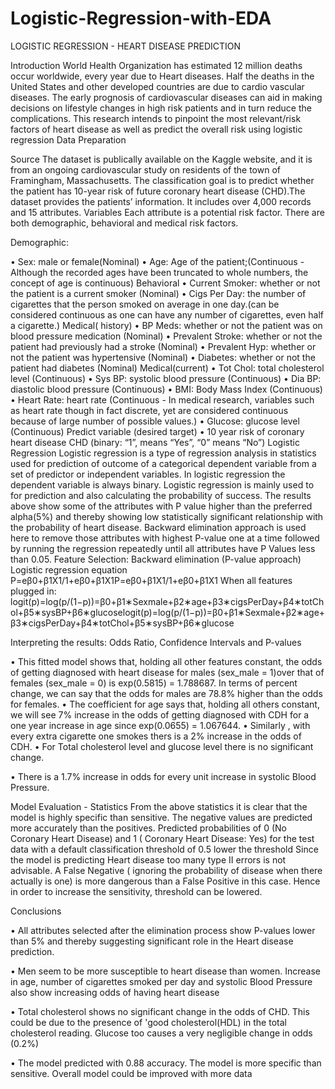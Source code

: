 # Logistic-Regression-with-EDA

LOGISTIC REGRESSION - HEART DISEASE PREDICTION

Introduction
World Health Organization has estimated 12 million deaths occur worldwide, every year due to Heart diseases. Half the deaths in the United States and other developed countries are due to cardio vascular diseases. The early prognosis of cardiovascular diseases can aid in making decisions on lifestyle changes in high risk patients and in turn reduce the complications. This research intends to pinpoint the most relevant/risk factors of heart disease as well as predict the overall risk using logistic regression
Data Preparation

Source
The dataset is publically available on the Kaggle website, and it is from an ongoing cardiovascular study on residents of the town of Framingham, Massachusetts. The classification goal is to predict whether the patient has 10-year risk of future coronary heart disease (CHD).The dataset provides the patients’ information. It includes over 4,000 records and 15 attributes.
Variables
Each attribute is a potential risk factor. There are both demographic, behavioral and medical risk factors.

Demographic:

• Sex: male or female(Nominal)
• Age: Age of the patient;(Continuous - Although the recorded ages have been truncated to whole numbers, the concept of age is continuous)
Behavioral
• Current Smoker: whether or not the patient is a current smoker (Nominal)
• Cigs Per Day: the number of cigarettes that the person smoked on average in one day.(can be considered continuous as one can have any number of cigarettes, even half a cigarette.)
Medical( history)
• BP Meds: whether or not the patient was on blood pressure medication (Nominal)
• Prevalent Stroke: whether or not the patient had previously had a stroke (Nominal)
• Prevalent Hyp: whether or not the patient was hypertensive (Nominal)
• Diabetes: whether or not the patient had diabetes (Nominal)
Medical(current)
• Tot Chol: total cholesterol level (Continuous)
• Sys BP: systolic blood pressure (Continuous)
• Dia BP: diastolic blood pressure (Continuous)
• BMI: Body Mass Index (Continuous)
• Heart Rate: heart rate (Continuous - In medical research, variables such as heart rate though in fact discrete, yet are considered continuous because of large number of possible values.)
• Glucose: glucose level (Continuous)
Predict variable (desired target)
• 10 year risk of coronary heart disease CHD (binary: “1”, means “Yes”, “0” means “No”)
Logistic Regression
Logistic regression is a type of regression analysis in statistics used for prediction of outcome of a categorical dependent variable from a set of predictor or independent variables. In logistic regression the dependent variable is always binary. Logistic regression is mainly used to for prediction and also calculating the probability of success.
The results above show some of the attributes with P value higher than the preferred alpha(5%) and thereby showing low statistically significant relationship with the probability of heart disease. Backward elimination approach is used here to remove those attributes with highest P-value one at a time followed by running the regression repeatedly until all attributes have P Values less than 0.05.
Feature Selection: Backward elimination (P-value approach)
Logistic regression equation
P=eβ0+β1X1/1+eβ0+β1X1P=eβ0+β1X1/1+eβ0+β1X1
When all features plugged in:
logit(p)=log(p/(1−p))=β0+β1∗Sexmale+β2∗age+β3∗cigsPerDay+β4∗totChol+β5∗sysBP+β6∗glucoselogit(p)=log(p/(1−p))=β0+β1∗Sexmale+β2∗age+β3∗cigsPerDay+β4∗totChol+β5∗sysBP+β6∗glucose

Interpreting the results: Odds Ratio, Confidence Intervals and P-values


• This fitted model shows that, holding all other features constant, the odds of getting diagnosed with heart disease for males (sex_male = 1)over that of females (sex_male = 0) is exp(0.5815) = 1.788687. In terms of percent change, we can say that the odds for males are 78.8% higher than the odds for females.
• The coefficient for age says that, holding all others constant, we will see 7% increase in the odds of getting diagnosed with CDH for a one year increase in age since exp(0.0655) = 1.067644.
• Similarly , with every extra cigarette one smokes thers is a 2% increase in the odds of CDH.
• For Total cholesterol level and glucose level there is no significant change.

• There is a 1.7% increase in odds for every unit increase in systolic Blood Pressure.

Model Evaluation - Statistics
From the above statistics it is clear that the model is highly specific than sensitive. The negative values are predicted more accurately than the positives.
Predicted probabilities of 0 (No Coronary Heart Disease) and 1 ( Coronary Heart Disease: Yes) for the test data with a default classification threshold of 0.5
lower the threshold
Since the model is predicting Heart disease too many type II errors is not advisable. A False Negative ( ignoring the probability of disease when there actually is one) is more dangerous than a False Positive in this case. Hence in order to increase the sensitivity, threshold can be lowered.

Conclusions


• All attributes selected after the elimination process show P-values lower than 5% and thereby suggesting significant role in the Heart disease prediction.

• Men seem to be more susceptible to heart disease than women. Increase in age, number of cigarettes smoked per day and systolic Blood Pressure also show increasing odds of having heart disease

• Total cholesterol shows no significant change in the odds of CHD. This could be due to the presence of 'good cholesterol(HDL) in the total cholesterol reading. Glucose too causes a very negligible change in odds (0.2%)

• The model predicted with 0.88 accuracy. The model is more specific than sensitive. Overall model could be improved with more data
